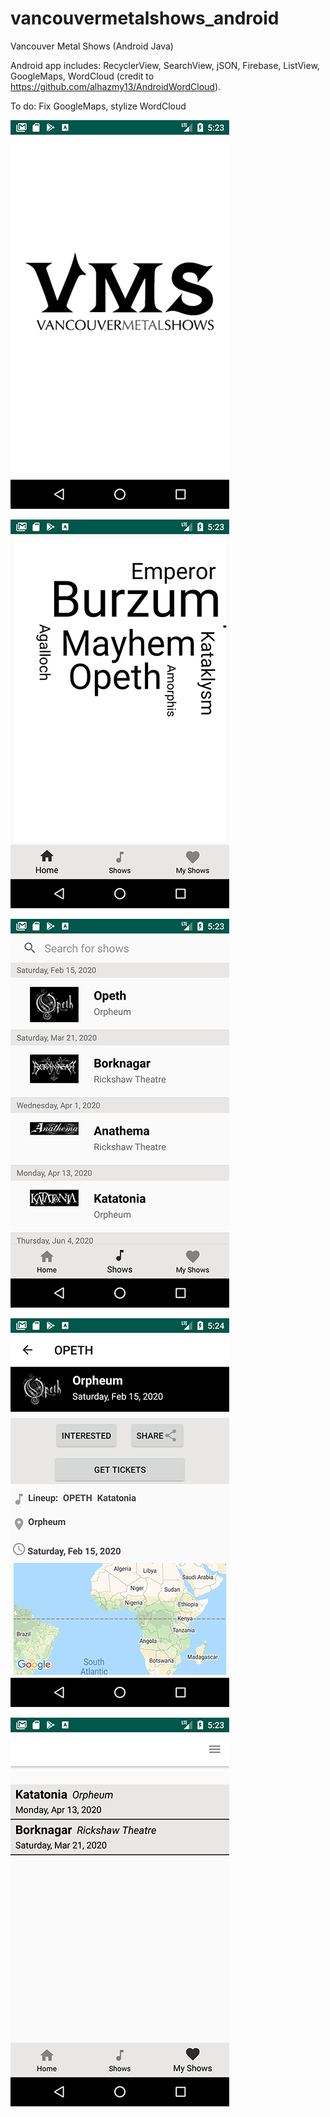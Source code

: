 # vancouvermetalshows_android
Vancouver Metal Shows (Android Java)

Android app includes: RecyclerView, SearchView, jSON, Firebase, ListView, GoogleMaps, WordCloud (credit to https://github.com/alhazmy13/AndroidWordCloud).

To do: Fix GoogleMaps, stylize WordCloud


![](splash.png)

![](wordcloud.png)

![](shows.png)


![](detail.png)


![](favs.png)
